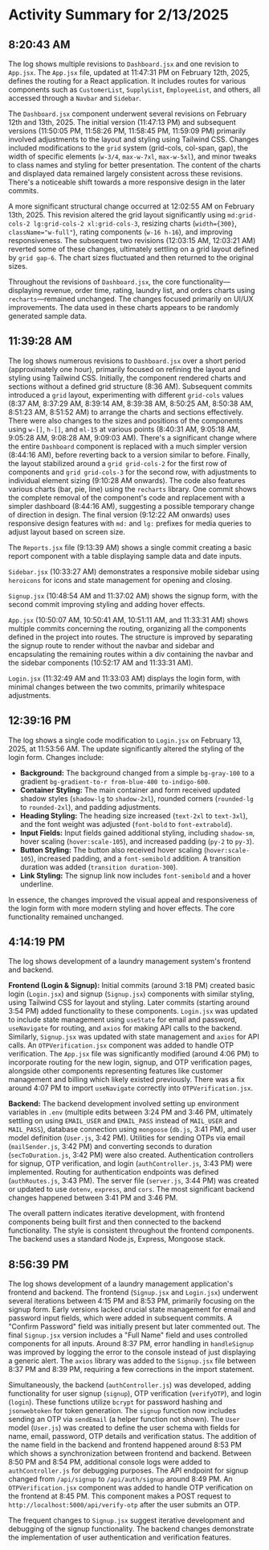# Activity Summary for 2/13/2025

## 8:20:43 AM
The log shows multiple revisions to `Dashboard.jsx` and one revision to `App.jsx`.  The `App.jsx` file, updated at 11:47:31 PM on February 12th, 2025, defines the routing for a React application.  It includes routes for various components such as `CustomerList`, `SupplyList`, `EmployeeList`, and others, all accessed through a `Navbar` and `Sidebar`.

The `Dashboard.jsx` component underwent several revisions on February 12th and 13th, 2025.  The initial version (11:47:13 PM) and subsequent versions (11:50:05 PM, 11:58:26 PM, 11:58:45 PM, 11:59:09 PM) primarily involved adjustments to the layout and styling using Tailwind CSS.  Changes included modifications to the `grid` system (grid-cols, col-span, gap), the width of specific elements (`w-3/4`, `max-w-7xl`, `max-w-5xl`), and minor tweaks to class names and styling for better presentation.  The content of the charts and displayed data remained largely consistent across these revisions.  There's a noticeable shift towards a more responsive design in the later commits.

A more significant structural change occurred at 12:02:55 AM on February 13th, 2025.  This revision altered the grid layout significantly using `md:grid-cols-2 lg:grid-cols-2 xl:grid-cols-3`, resizing charts (`width={300}`, `className="w-full"`), rating components (`w-16 h-16`), and improving responsiveness.  The subsequent two revisions (12:03:15 AM, 12:03:21 AM) reverted some of these changes, ultimately settling on a grid layout defined by `grid gap-6`.  The chart sizes fluctuated and then returned to the original sizes.

Throughout the revisions of `Dashboard.jsx`, the core functionality—displaying revenue, order time, rating, laundry list, and orders charts using `recharts`—remained unchanged.  The changes focused primarily on UI/UX improvements.  The data used in these charts appears to be randomly generated sample data.


## 11:39:28 AM
The log shows numerous revisions to `Dashboard.jsx` over a short period (approximately one hour), primarily focused on refining the layout and styling using Tailwind CSS.  Initially, the component rendered charts and sections without a defined grid structure (8:36 AM).  Subsequent commits introduced a `grid` layout, experimenting with different `grid-cols` values (8:37 AM, 8:37:29 AM, 8:39:14 AM, 8:39:38 AM, 8:50:25 AM, 8:50:38 AM, 8:51:23 AM, 8:51:52 AM) to arrange the charts and sections effectively.  There were also changes to the sizes and positions of the components using `w-[]`, `h-[]`, and `ml-15` at various points (8:40:31 AM, 9:05:18 AM, 9:05:28 AM, 9:08:28 AM, 9:09:03 AM). There's a significant change where the entire `Dashboard` component is replaced with a much simpler version (8:44:16 AM), before reverting back to a version similar to before.  Finally, the layout stabilized around a `grid grid-cols-2` for the first row of components and `grid grid-cols-3` for the second row, with adjustments to individual element sizing (9:10:28 AM onwards). The code also features various charts (bar, pie, line) using the `recharts` library.  One commit shows the complete removal of the component's code and replacement with a simpler dashboard (8:44:16 AM), suggesting a possible temporary change of direction in design.  The final version (9:12:22 AM onwards) uses responsive design features with `md:` and `lg:` prefixes for media queries to adjust layout based on screen size.


The `Reports.jsx` file (9:13:39 AM) shows a single commit creating a basic report component with a table displaying sample data and date inputs.


`Sidebar.jsx` (10:33:27 AM) demonstrates a responsive mobile sidebar using `heroicons` for icons and state management for opening and closing.


`Signup.jsx` (10:48:54 AM and 11:37:02 AM) shows the signup form, with the second commit improving styling and adding hover effects.


`App.jsx` (10:50:07 AM, 10:50:41 AM, 10:51:11 AM, and 11:33:31 AM) shows multiple commits concerning the routing, organizing all the components defined in the project into routes. The structure is improved by separating the signup route to render without the navbar and sidebar and encapsulating the remaining routes within a div containing the navbar and the sidebar components (10:52:17 AM and 11:33:31 AM).


`Login.jsx` (11:32:49 AM and 11:33:03 AM) displays the login form, with minimal changes between the two commits, primarily whitespace adjustments.


## 12:39:16 PM
The log shows a single code modification to `Login.jsx` on February 13, 2025, at 11:53:56 AM.  The update significantly altered the styling of the login form.  Changes include:

* **Background:** The background changed from a simple `bg-gray-100` to a gradient `bg-gradient-to-r from-blue-400 to-indigo-600`.
* **Container Styling:** The main container and form received updated shadow styles (`shadow-lg` to `shadow-2xl`), rounded corners (`rounded-lg` to `rounded-2xl`), and padding adjustments.
* **Heading Styling:** The heading size increased (`text-2xl` to `text-3xl`), and the font weight was adjusted (`font-bold` to `font-extrabold`).
* **Input Fields:** Input fields gained additional styling, including `shadow-sm`, hover scaling (`hover:scale-105`), and increased padding (`py-2` to `py-3`).
* **Button Styling:** The button also received hover scaling (`hover:scale-105`), increased padding, and a `font-semibold` addition.  A transition duration was added (`transition duration-300`).
* **Link Styling:** The signup link now includes `font-semibold` and a hover underline.

In essence, the changes improved the visual appeal and responsiveness of the login form with more modern styling and hover effects.  The core functionality remained unchanged.


## 4:14:19 PM
The log shows development of a laundry management system's frontend and backend.

**Frontend (Login & Signup):**  Initial commits (around 3:18 PM) created basic login (`Login.jsx`) and signup (`Signup.jsx`) components with similar styling, using Tailwind CSS for layout and styling.  Later commits (starting around 3:54 PM) added functionality to these components. `Login.jsx` was updated to include state management using `useState` for email and password,  `useNavigate` for routing, and `axios` for making API calls to the backend.  Similarly, `Signup.jsx` was updated with state management and `axios` for API calls.  An `OTPVerification.jsx` component was added to handle OTP verification.  The `App.jsx` file was significantly modified (around 4:06 PM) to incorporate routing for the new login, signup, and OTP verification pages, alongside other components representing features like customer management and billing which likely existed previously.  There was a fix around 4:07 PM to import `useNavigate` correctly into `OTPVerification.jsx`.

**Backend:** The backend development involved setting up environment variables in `.env` (multiple edits between 3:24 PM and 3:46 PM, ultimately settling on using `EMAIL_USER` and `EMAIL_PASS` instead of `MAIL_USER` and `MAIL_PASS`), database connection using `mongoose` (`db.js`, 3:41 PM), and user model definition (`User.js`, 3:42 PM).  Utilities for sending OTPs via email (`mailSender.js`, 3:42 PM) and converting seconds to duration (`secToDuration.js`, 3:42 PM) were also created.  Authentication controllers for signup, OTP verification, and login (`authController.js`, 3:43 PM) were implemented. Routing for authentication endpoints was defined (`authRoutes.js`, 3:43 PM).  The server file (`server.js`, 3:44 PM)  was created or updated to use `dotenv`, `express`, and `cors`.  The most significant backend changes happened between 3:41 PM and 3:46 PM.


The overall pattern indicates iterative development, with frontend components being built first and then connected to the backend functionality. The style is consistent throughout the frontend components.  The backend uses a standard Node.js, Express, Mongoose stack.


## 8:56:39 PM
The log shows development of a laundry management application's frontend and backend.  The frontend (`Signup.jsx` and `Login.jsx`) underwent several iterations between 4:15 PM and 8:53 PM, primarily focusing on the signup form.  Early versions lacked crucial state management for email and password input fields, which were added in subsequent commits.  A "Confirm Password" field was initially present but later commented out. The final `Signup.jsx` version includes a "Full Name" field and uses controlled components for all inputs.  Around 8:37 PM, error handling in `handleSignup` was improved by logging the error to the console instead of just displaying a generic alert.  The `axios` library was added to the `Signup.jsx` file between 8:37 PM and 8:39 PM, requiring a few corrections in the import statement.


Simultaneously, the backend (`authController.js`) was developed, adding functionality for user signup (`signup`), OTP verification (`verifyOTP`), and login (`login`). These functions utilize `bcrypt` for password hashing and `jsonwebtoken` for token generation.  The `signup` function now includes sending an OTP via `sendEmail` (a helper function not shown). The `User` model (`User.js`) was created to define the user schema with fields for name, email, password, OTP details and verification status.  The addition of the name field in the backend and frontend happened around 8:53 PM which shows a synchronization between frontend and backend.  Between 8:50 PM and 8:54 PM, additional console logs were added to `authController.js` for debugging purposes. The API endpoint for signup changed from `/api/signup` to `/api/auth/signup` around 8:49 PM.  An `OTPVerification.jsx` component was added to handle OTP verification on the frontend at 8:45 PM.  This component makes a POST request to `http://localhost:5000/api/verify-otp` after the user submits an OTP.

The frequent changes to `Signup.jsx` suggest iterative development and debugging of the signup functionality. The backend changes demonstrate the implementation of user authentication and verification features.

